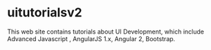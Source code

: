 # uitutorialsv2
This web site contains tutorials about UI Development, which include Advanced Javascript , AngularJS 1.x, Angular 2, Bootstrap.
